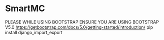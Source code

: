 # SmartMC
PLEASE WHILE USING BOOTSTRAP ENSURE YOU ARE USING BOOTSTRAP V5.0
https://getbootstrap.com/docs/5.0/getting-started/introduction/
pip install django_import_export
